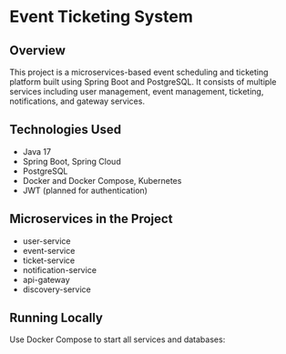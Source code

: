 # Event Ticketing System

## Overview  
This project is a microservices-based event scheduling and ticketing platform built using Spring Boot and PostgreSQL. It consists of multiple services including user management, event management, ticketing, notifications, and gateway services.

## Technologies Used  
- Java 17  
- Spring Boot, Spring Cloud  
- PostgreSQL  
- Docker and Docker Compose, Kubernetes
- JWT (planned for authentication)  

## Microservices in the Project  
- user-service  
- event-service  
- ticket-service  
- notification-service  
- api-gateway  
- discovery-service  

## Running Locally  
Use Docker Compose to start all services and databases:  
